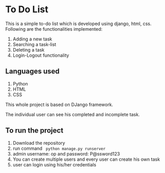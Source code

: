 # To Do List
This is a simple to-do list which is developed using  django, html, css.
Following are the functionalities implemented:
1. Adding a new task 
2. Searching a task-list
3. Deleting a task
4. Login-Logout functionality

## Languages used
1. Python
2. HTML
3. CSS

This whole project is based on DJango framework.

The individual user can see his completed and incomplete task.

## To run the project
1. Download the repository
2. run command <code> python manage.py runserver </code>
3. admin username: op and password: P@ssword123
4. You can create multiple users and every user can create his own task
5. user can login using his/her credentials
